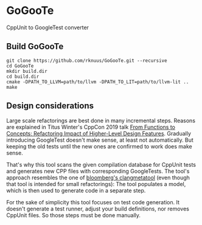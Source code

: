 # GoGooTe
CppUnit to GoogleTest converter

## Build GoGooTe
```
git clone https://github.com/rknuus/GoGooTe.git --recursive
cd GoGooTe
mkdir build.dir
cd build.dir
cmake -DPATH_TO_LLVM=path/to/llvm -DPATH_TO_LIT=path/to/llvm-lit ..
make
```

## Design considerations
Large scale refactorings are best done in many incremental steps. Reasons are explained in Titus Winter's CppCon 2019 talk [From Functions to Concepts: Refactoring Impact of Higher-Level Design Features](https://www.youtube.com/watch?v=v_yzLe-wnfk). Gradually introducing GoogleTest doesn't make sense, at least not automatically. But keeping the old tests until the new ones are confirmed to work does make sense.

That's why this tool scans the given compilation database for CppUnit tests and generates new CPP files with corresponding GoogleTests. The tool's approach resembles the one of [bloomberg's clangmetatool](https://bloomberg.github.io/clangmetatool/) (even though that tool is intended for small refactorings): The tool populates a model, which is then used to generate code in a separate step.

For the sake of simplicity this tool focuses on test code generation. It doesn't generate a test runner, adjust your build definitions, nor removes CppUnit files. So those steps must be done manually.